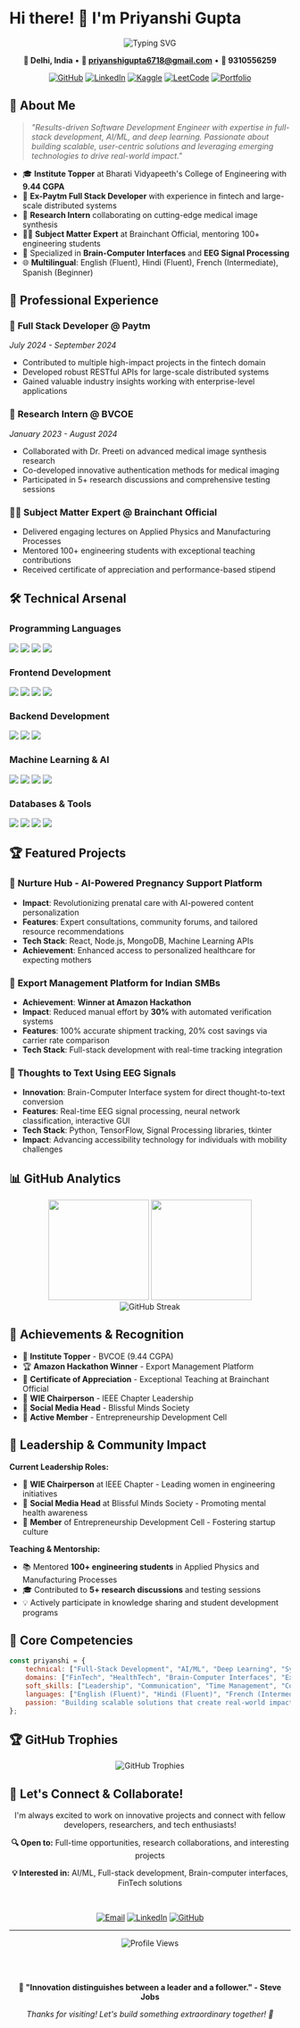 # Hi there! 👋 I'm Priyanshi Gupta

<div align="center">
  <img src="https://readme-typing-svg.herokuapp.com?font=Fira+Code&pause=1000&color=7B68EE&center=true&vCenter=true&width=600&lines=Software+Development+Engineer;Full+Stack+Developer;AI%2FML+Enthusiast;Institute+Topper+(9.44+CGPA);Ex-Paytm+Developer;Research+Innovator" alt="Typing SVG" />
</div>

<div align="center">
  
  **📍 Delhi, India** • **📧 priyanshigupta6718@gmail.com** • **📱 9310556259**
  
  [![GitHub](https://img.shields.io/badge/GitHub-100000?style=for-the-badge&logo=github&logoColor=white)](https://github.com/priyanshiiguptaaa)
  [![LinkedIn](https://img.shields.io/badge/LinkedIn-0077B5?style=for-the-badge&logo=linkedin&logoColor=white)](https://linkedin.com/in/priyanshigupta)
  [![Kaggle](https://img.shields.io/badge/Kaggle-20BEFF?style=for-the-badge&logo=kaggle&logoColor=white)](https://kaggle.com/priyanshigupta)
  [![LeetCode](https://img.shields.io/badge/LeetCode-FFA116?style=for-the-badge&logo=leetcode&logoColor=black)](https://leetcode.com/priyanshigupta)
  [![Portfolio](https://img.shields.io/badge/Portfolio-FF5722?style=for-the-badge&logo=google-chrome&logoColor=white)](#)

</div>

## 🚀 About Me

> *"Results-driven Software Development Engineer with expertise in full-stack development, AI/ML, and deep learning. Passionate about building scalable, user-centric solutions and leveraging emerging technologies to drive real-world impact."*

- 🎓 **Institute Topper** at Bharati Vidyapeeth's College of Engineering with **9.44 CGPA**
- 💼 **Ex-Paytm Full Stack Developer** with experience in fintech and large-scale distributed systems
- 🔬 **Research Intern** collaborating on cutting-edge medical image synthesis
- 👩‍🏫 **Subject Matter Expert** at Brainchant Official, mentoring 100+ engineering students
- 🧠 Specialized in **Brain-Computer Interfaces** and **EEG Signal Processing**
- 🌐 **Multilingual**: English (Fluent), Hindi (Fluent), French (Intermediate), Spanish (Beginner)

## 💼 Professional Experience

### 🏢 **Full Stack Developer** @ Paytm
*July 2024 - September 2024*
- Contributed to multiple high-impact projects in the fintech domain
- Developed robust RESTful APIs for large-scale distributed systems
- Gained valuable industry insights working with enterprise-level applications

### 🔬 **Research Intern** @ BVCOE
*January 2023 - August 2024*
- Collaborated with Dr. Preeti on advanced medical image synthesis research
- Co-developed innovative authentication methods for medical imaging
- Participated in 5+ research discussions and comprehensive testing sessions

### 👨‍🏫 **Subject Matter Expert** @ Brainchant Official
- Delivered engaging lectures on Applied Physics and Manufacturing Processes
- Mentored 100+ engineering students with exceptional teaching contributions
- Received certificate of appreciation and performance-based stipend

## 🛠️ Technical Arsenal

### **Programming Languages**
<p>
  <img src="https://img.shields.io/badge/Java-ED8B00?style=for-the-badge&logo=openjdk&logoColor=white" />
  <img src="https://img.shields.io/badge/Python-3776AB?style=for-the-badge&logo=python&logoColor=white" />
  <img src="https://img.shields.io/badge/C%2B%2B-00599C?style=for-the-badge&logo=c%2B%2B&logoColor=white" />
  <img src="https://img.shields.io/badge/JavaScript-F7DF1E?style=for-the-badge&logo=javascript&logoColor=black" />
</p>

### **Frontend Development**
<p>
  <img src="https://img.shields.io/badge/React-20232A?style=for-the-badge&logo=react&logoColor=61DAFB" />
  <img src="https://img.shields.io/badge/HTML5-E34F26?style=for-the-badge&logo=html5&logoColor=white" />
  <img src="https://img.shields.io/badge/CSS3-1572B6?style=for-the-badge&logo=css3&logoColor=white" />
  <img src="https://img.shields.io/badge/Bootstrap-563D7C?style=for-the-badge&logo=bootstrap&logoColor=white" />
</p>

### **Backend Development**
<p>
  <img src="https://img.shields.io/badge/Node.js-43853D?style=for-the-badge&logo=node.js&logoColor=white" />
  <img src="https://img.shields.io/badge/Express.js-404D59?style=for-the-badge" />
  <img src="https://img.shields.io/badge/Spring_Boot-F2F4F9?style=for-the-badge&logo=spring-boot" />
</p>

### **Machine Learning & AI**
<p>
  <img src="https://img.shields.io/badge/TensorFlow-FF6F00?style=for-the-badge&logo=tensorflow&logoColor=white" />
  <img src="https://img.shields.io/badge/scikit--learn-F7931E?style=for-the-badge&logo=scikit-learn&logoColor=white" />
  <img src="https://img.shields.io/badge/Pandas-150458?style=for-the-badge&logo=pandas&logoColor=white" />
  <img src="https://img.shields.io/badge/OpenAI-412991?style=for-the-badge&logo=openai&logoColor=white" />
</p>

### **Databases & Tools**
<p>
  <img src="https://img.shields.io/badge/MySQL-00000F?style=for-the-badge&logo=mysql&logoColor=white" />
  <img src="https://img.shields.io/badge/MongoDB-4EA94B?style=for-the-badge&logo=mongodb&logoColor=white" />
  <img src="https://img.shields.io/badge/Git-F05032?style=for-the-badge&logo=git&logoColor=white" />
  <img src="https://img.shields.io/badge/Docker-2496ED?style=for-the-badge&logo=docker&logoColor=white" />
</p>

## 🏆 Featured Projects

### 🤱 **Nurture Hub** - AI-Powered Pregnancy Support Platform
- **Impact**: Revolutionizing prenatal care with AI-powered content personalization
- **Features**: Expert consultations, community forums, and tailored resource recommendations
- **Tech Stack**: React, Node.js, MongoDB, Machine Learning APIs
- **Achievement**: Enhanced access to personalized healthcare for expecting mothers

### 🚢 **Export Management Platform for Indian SMBs**
- **Achievement**: **Winner at Amazon Hackathon**
- **Impact**: Reduced manual effort by **30%** with automated verification systems
- **Features**: 100% accurate shipment tracking, 20% cost savings via carrier rate comparison
- **Tech Stack**: Full-stack development with real-time tracking integration

### 🧠 **Thoughts to Text Using EEG Signals**
- **Innovation**: Brain-Computer Interface system for direct thought-to-text conversion
- **Features**: Real-time EEG signal processing, neural network classification, interactive GUI
- **Tech Stack**: Python, TensorFlow, Signal Processing libraries, tkinter
- **Impact**: Advancing accessibility technology for individuals with mobility challenges

## 📊 GitHub Analytics

<div align="center">
  <img height="180em" src="https://github-readme-stats.vercel.app/api?username=priyanshiiguptaaa&show_icons=true&theme=tokyonight&include_all_commits=true&count_private=true"/>
  <img height="180em" src="https://github-readme-stats.vercel.app/api/top-langs/?username=priyanshiiguptaaa&layout=compact&langs_count=7&theme=tokyonight"/>
</div>

<div align="center">
  <img src="https://github-readme-streak-stats.herokuapp.com/?user=priyanshiiguptaaa&theme=tokyonight" alt="GitHub Streak" />
</div>

## 🏅 Achievements & Recognition

- 🥇 **Institute Topper** - BVCOE (9.44 CGPA)
- 🏆 **Amazon Hackathon Winner** - Export Management Platform
- 📜 **Certificate of Appreciation** - Exceptional Teaching at Brainchant Official
- 👑 **WIE Chairperson** - IEEE Chapter Leadership
- 📱 **Social Media Head** - Blissful Minds Society
- 🚀 **Active Member** - Entrepreneurship Development Cell

## 🎯 Leadership & Community Impact

**Current Leadership Roles:**
- 👑 **WIE Chairperson** at IEEE Chapter - Leading women in engineering initiatives
- 📱 **Social Media Head** at Blissful Minds Society - Promoting mental health awareness
- 🚀 **Member** of Entrepreneurship Development Cell - Fostering startup culture

**Teaching & Mentorship:**
- 📚 Mentored **100+ engineering students** in Applied Physics and Manufacturing Processes
- 🎓 Contributed to **5+ research discussions** and testing sessions
- 💡 Actively participate in knowledge sharing and student development programs

## 🌟 Core Competencies

```javascript
const priyanshi = {
    technical: ["Full-Stack Development", "AI/ML", "Deep Learning", "System Design"],
    domains: ["FinTech", "HealthTech", "Brain-Computer Interfaces", "Export Management"],
    soft_skills: ["Leadership", "Communication", "Time Management", "Collaboration"],
    languages: ["English (Fluent)", "Hindi (Fluent)", "French (Intermediate)", "Spanish (Beginner)"],
    passion: "Building scalable solutions that create real-world impact"
};
```

## 🏆 GitHub Trophies

<div align="center">
  <img src="https://github-profile-trophy.vercel.app/?username=priyanshiiguptaaa&theme=discord&no-frame=false&no-bg=false&margin-w=4&row=2&column=4" alt="GitHub Trophies" />
</div>

## 🤝 Let's Connect & Collaborate!

<div align="center">
  
  I'm always excited to work on innovative projects and connect with fellow developers, researchers, and tech enthusiasts!
  
  **🔍 Open to:** Full-time opportunities, research collaborations, and interesting projects
  
  **💡 Interested in:** AI/ML, Full-stack development, Brain-computer interfaces, FinTech solutions
  
  <br>
  
  [![Email](https://img.shields.io/badge/Email-D14836?style=for-the-badge&logo=gmail&logoColor=white)](mailto:priyanshigupta6718@gmail.com)
  [![LinkedIn](https://img.shields.io/badge/LinkedIn-0077B5?style=for-the-badge&logo=linkedin&logoColor=white)](https://linkedin.com/in/priyanshigupta)
  [![GitHub](https://img.shields.io/badge/GitHub-100000?style=for-the-badge&logo=github&logoColor=white)](https://github.com/priyanshiiguptaaa)

</div>

---

<div align="center">
  <img src="https://komarev.com/ghpvc/?username=priyanshiiguptaaa&label=Profile%20Views&color=blueviolet&style=flat" alt="Profile Views" />
  
  <br><br>
  
  **💖 "Innovation distinguishes between a leader and a follower." - Steve Jobs**
  
  *Thanks for visiting! Let's build something extraordinary together! 🚀*
</div>
